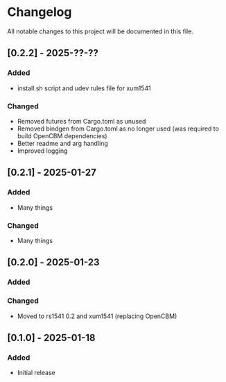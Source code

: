 # Changelog
All notable changes to this project will be documented in this file.

## [0.2.2] - 2025-??-??
### Added
- install.sh script and udev rules file for xum1541

### Changed
- Removed futures from Cargo.toml as unused
- Removed bindgen from Cargo.toml as no longer used (was required to build OpenCBM dependencies)
- Better readme and arg handling
- Improved logging

## [0.2.1] - 2025-01-27
### Added
- Many things

### Changed
- Many things

## [0.2.0] - 2025-01-23
### Added

### Changed
- Moved to rs1541 0.2 and xum1541 (replacing OpenCBM)

## [0.1.0] - 2025-01-18
### Added
- Initial release
